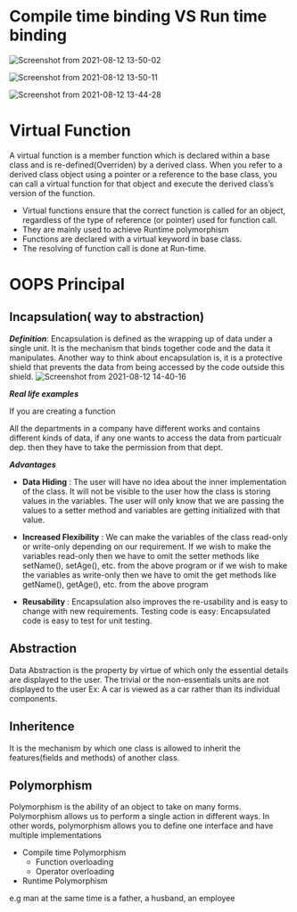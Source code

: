 # Compile time binding VS Run time binding

![Screenshot from 2021-08-12 13-50-02](https://user-images.githubusercontent.com/42698268/129163422-d40e2304-88a3-49d2-bb53-5a8cfa31c7e7.png)


![Screenshot from 2021-08-12 13-50-11](https://user-images.githubusercontent.com/42698268/129163465-f7243d62-47fb-4290-ac88-645df52b8f14.png)


![Screenshot from 2021-08-12 13-44-28](https://user-images.githubusercontent.com/42698268/129163478-efb7c156-1fef-410b-ae5a-407af747df5f.png)

# Virtual Function

A virtual function is a member function which is declared within a base class and is re-defined(Overriden) by a derived class. When you refer to a derived class object using a pointer or a reference to the base class, you can call a virtual function for that object and execute the derived class’s version of the function. 

* Virtual functions ensure that the correct function is called for an object, regardless of the type of reference (or pointer) used for function call.
* They are mainly used to achieve Runtime polymorphism
* Functions are declared with a virtual keyword in base class.
* The resolving of function call is done at Run-time.

# OOPS Principal

## Incapsulation( way to abstraction)
***Definition***: Encapsulation is defined as the wrapping up of data under a single unit. It is the mechanism that binds together code and the data it manipulates. Another way to think about encapsulation is, it is a protective shield that prevents the data from being accessed by the code outside this shield. 
![Screenshot from 2021-08-12 14-40-16](https://user-images.githubusercontent.com/42698268/129171466-62f66da4-a828-44bb-bfb6-3d2c85a0ed34.png)


***Real life examples***

If you are creating a function 

All the departments in a company have different works and contains different kinds of data, if any one wants to access the data from particualr dep. then they have to take the permission from that dept.

***Advantages***
* **Data Hiding** : The user will have no idea about the inner implementation of the class. It will not be visible to the user how the class is storing values in the variables. The user will only know that we are passing the values to a setter method and variables are getting initialized with that value.

* **Increased Flexibility** : We can make the variables of the class read-only or write-only depending on our requirement. If we wish to make the variables read-only then we have to omit the setter methods like setName(), setAge(), etc. from the above program or if we wish to make the variables as write-only then we have to omit the get methods like getName(), getAge(), etc. from the above program

* **Reusability** : Encapsulation also improves the re-usability and is easy to change with new requirements.
Testing code is easy: Encapsulated code is easy to test for unit testing.

## Abstraction
Data Abstraction is the property by virtue of which only the essential details are displayed to the user. The trivial or the non-essentials units are not displayed to the user  Ex: A car is viewed as a car rather than its individual components.

## Inheritence
 It is the mechanism by which one class is allowed to inherit the features(fields and methods) of another class. 

## Polymorphism

Polymorphism is the ability of an object to take on many forms. Polymorphism allows us to perform a single action in different ways. In other words, polymorphism allows you to define one interface and have multiple implementations

* Compile time Polymorphism
  * Function overloading 
  * Operator overloading
* Runtime Polymorphism
  

e.g man at the same time is a father, a husband, an employee













